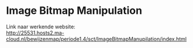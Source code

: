 # Image Bitmap Manipulation

Link naar werkende website:<br>
http://25531.hosts2.ma-cloud.nl/bewijzenmap/periode1.4/sct/ImageBitmapManupilation/index.html
